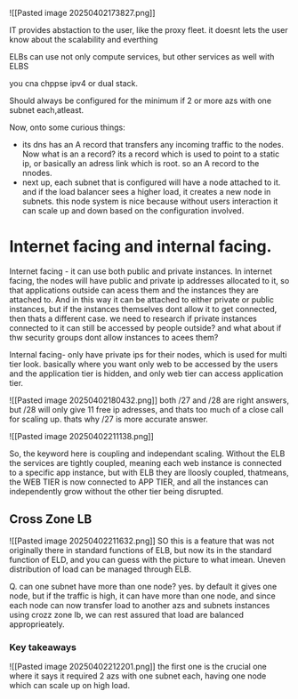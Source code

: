 ![[Pasted image 20250402173827.png]]

IT provides abstaction to the user, like the proxy fleet. it doesnt lets the user know about the scalability and everthing

ELBs can use not only compute services, but other services as well with ELBS

you cna chppse ipv4 or dual stack.

Should always be configured for the minimum if 2 or more azs with one subnet each,atleast.


Now, onto some curious things:
- its dns has an A record that transfers any incoming traffic to the nodes. Now what is an a record? its a record which is used to point to a static ip, or basically an adress link which is root. so an A record to the nnodes.
- next up, each subnet that is configured will have a node attached to it. and if the load balancer sees a higher load, it creates a new node in subnets. this node system is nice because without users interaction it can scale up and down based on the configuration involved.


# Internet facing and internal facing.
Internet facing - it can use both public and private instances. In internet facing, the nodes will have public and private ip addresses allocated to it, so that applications outside can acess them and the instances they are attached to. And in this way it can be attached to either private or public instances, but if the instances themselves dont allow it to get connected, then thats a different case.
we need to research if private instances connected to it can still be accessed by people outside? and what about if thw security groups dont allow instances to acees them?


Internal facing- only have private ips for their nodes, which is used for multi tier look. basically where you want only web to be accessed by the users and the application tier is hidden, and only web tier can access application tier.






![[Pasted image 20250402180432.png]]
both /27 and /28 are right answers, but /28 will only give 11 free ip adresses,  and thats too much of a close call for scaling up. thats why /27 is more accurate answer.



![[Pasted image 20250402211138.png]]

So, the keyword here is coupling and independant scaling.
Without the ELB the services are tightly coupled, meaning each web instance is connected to a specific app instance, but with ELB they are lloosly coupled, thatmeans, the WEB TIER is now connected to APP TIER, and all the instances can independently grow without the other tier being disrupted.


## Cross Zone LB
![[Pasted image 20250402211632.png]]
SO this is a feature that was not originally there in standard functions of ELB, but now its in the standard function of ELD, and you can guess with the picture to what imean. 
Uneven distribution of load can be managed through ELB.


Q. can one subnet have more than one node?
yes. by default it gives one node, but if the traffic is high, it can have more than one node, and since each node can now transfer load to another azs and subnets instances using crozz zone lb, we can rest assured that load are balanced approprieately.


### Key takeaways
![[Pasted image 20250402212201.png]]
the first one is the crucial one where it says it required 2 azs with one subnet each, having one node which can scale up on high load.

